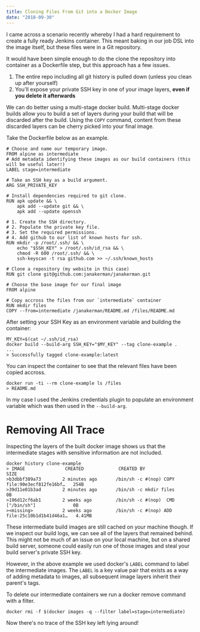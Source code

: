 ```yaml
---
title: Cloning Files From Git into a Docker Image
date: "2018-09-30"
---
```


I came across a scenario recently whereby I had a hard requirement to create a fully ready Jenkins container. This meant baking in our job DSL into the image itself, but these files were in a Git repository.


It would have been simple enough to do the clone the repository into container as a Dockerfile step, but this approach has a few issues.
1. The entire repo including all git history is pulled down (unless you clean up after yourself)
2. You'll expose your private SSH key in one of your image layers, **even if you delete it afterwards**

We can do better using a multi-stage docker build. Multi-stage docker builds allow you to build a set of layers during your build that will be discarded after the build. Using the `COPY` command, content from these discarded layers can be cherry picked into your final image.

Take the Dockerfile below as an example.

```docker
# Choose and name our temporary image.
FROM alpine as intermediate
# Add metadata identifying these images as our build containers (this will be useful later!)
LABEL stage=intermediate

# Take an SSH key as a build argument.
ARG SSH_PRIVATE_KEY

# Install dependencies required to git clone.
RUN apk update && \
    apk add --update git && \
    apk add --update openssh

# 1. Create the SSH directory.
# 2. Populate the private key file.
# 3. Set the required permissions.
# 4. Add github to our list of known hosts for ssh.
RUN mkdir -p /root/.ssh/ && \
    echo "$SSH_KEY" > /root/.ssh/id_rsa && \
    chmod -R 600 /root/.ssh/ && \
    ssh-keyscan -t rsa github.com >> ~/.ssh/known_hosts

# Clone a repository (my website in this case)
RUN git clone git@github.com:janakerman/janakerman.git

# Choose the base image for our final image
FROM alpine

# Copy accross the files from our `intermediate` container
RUN mkdir files
COPY --from=intermediate /janakerman/README.md /files/README.md
```

After setting your SSH Key as an environment variable and building the container:

```
MY_KEY=$(cat ~/.ssh/id_rsa)
docker build --build-arg SSH_KEY="$MY_KEY" --tag clone-example .
...
> Successfully tagged clone-example:latest
```

You can inspect the container to see that the relevant files have been copied accross.

```
docker run -ti --rm clone-example ls /files
> README.md
```

In my case I used the Jenkins credentials plugin to populate an environment variable which was then used in the `--build-arg`.

# Removing All Trace

Inspecting the layers of the built docker image shows us that the intermediate stages with sensitive information are not included.

```
docker history clone-example
> IMAGE               CREATED             CREATED BY                                      SIZE
>b3dbbf389a73        2 minutes ago       /bin/sh -c #(nop) COPY file:90e3ecf812fe16bf…   254B
>39d11e01b3ad        2 minutes ago       /bin/sh -c mkdir files                          0B
>196d12cf6ab1        2 weeks ago         /bin/sh -c #(nop)  CMD ["/bin/sh"]              0B
><missing>           2 weeks ago         /bin/sh -c #(nop) ADD file:25c10b1d1b41d46a1…   4.41MB
```

These intermediate build images are still cached on your machine though. If we inspect our build logs, we can see all of the layers that remained behind. This might not be much of an issue on your local machine, but on a shared build server, someone could easily run one of those images and steal your build server's private SSH key.

However, in the above example we used docker's `LABEL` command to label the intermediate images. The `LABEL` is a key value pair that exists as a way of adding metadata to images, all subsequent image layers inherit their parent's tags.

To delete our intermediate containers we run a docker remove command with a filter.

```
docker rmi -f $(docker images -q --filter label=stage=intermediate)
```

Now there's no trace of the SSH key left lying around!
